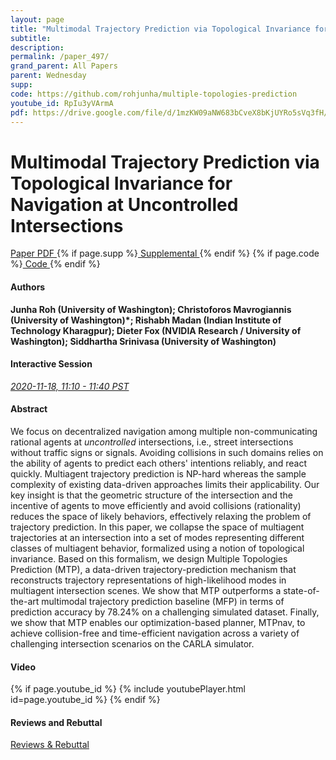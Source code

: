 ```yaml
---
layout: page
title: "Multimodal Trajectory Prediction via Topological Invariance for Navigation at Uncontrolled Intersections"
subtitle: 
description:
permalink: /paper_497/
grand_parent: All Papers
parent: Wednesday
supp: 
code: https://github.com/rohjunha/multiple-topologies-prediction
youtube_id: RpIu3yVArmA
pdf: https://drive.google.com/file/d/1mzKW09aNW683bCveX8bKjUYRo5sVq3fH/view
---
```


# Multimodal Trajectory Prediction via Topological Invariance for Navigation at Uncontrolled Intersections

<a href="https://drive.google.com/file/d/1mzKW09aNW683bCveX8bKjUYRo5sVq3fH/view" target="_blank" rel="noopener noreferrer" class="btn btn-blue"><i class="fa fa-file-text-o" aria-hidden="true"></i> Paper PDF </a> {% if page.supp %}<a href="" target="_blank" rel="noopener noreferrer" class="btn btn-green"><i class="fa fa-file-text-o" aria-hidden="true"></i> Supplemental </a>{% endif %} {% if page.code %}<a href="https://github.com/rohjunha/multiple-topologies-prediction" target="_blank" rel="noopener noreferrer" class="btn"><i class="fa fa-github" aria-hidden="true"></i> Code </a>{% endif %} 

#### Authors
**Junha Roh (University of Washington); Christoforos Mavrogiannis (University of Washington)*; Rishabh Madan (Indian Institute of Technology Kharagpur); Dieter Fox (NVIDIA Research / University of Washington); Siddhartha Srinivasa (University of Washington)**

#### Interactive Session
<a href="https://pheedloop.com/corl2020/virtual/?page=sessions&section=SESA1JM2DT75H969T" target="_blank" rel="noopener noreferrer"><em>2020-11-18, 11:10 - 11:40 PST </em></a>

#### Abstract
We focus on decentralized navigation among multiple non-communicating rational agents at <em>uncontrolled</em> intersections, i.e., street intersections without traffic signs or signals. Avoiding collisions in such domains relies on the ability of agents to predict each others' intentions reliably, and react quickly. Multiagent trajectory prediction is NP-hard whereas the sample complexity of existing data-driven approaches limits their applicability. Our key insight is that the geometric structure of the intersection and the incentive of agents to move efficiently and avoid collisions (rationality) reduces the space of likely behaviors, effectively relaxing the problem of trajectory prediction. In this paper, we collapse the space of multiagent trajectories at an intersection into a set of modes representing different classes of multiagent behavior, formalized using a notion of topological invariance. Based on this formalism, we design Multiple Topologies Prediction (MTP), a data-driven trajectory-prediction mechanism that reconstructs trajectory representations of high-likelihood modes in multiagent intersection scenes. We show that MTP outperforms a state-of-the-art multimodal trajectory prediction baseline (MFP) in terms of prediction accuracy by 78.24% on a challenging simulated dataset. Finally, we show that MTP enables our optimization-based planner, MTPnav, to achieve collision-free and time-efficient navigation across a variety of challenging intersection scenarios on the CARLA simulator.

#### Video
{% if page.youtube_id %}
{% include youtubePlayer.html id=page.youtube_id %}
{% endif %}

#### Reviews and Rebuttal
<a href="https://drive.google.com/file/d/1GFksoXIwEPvNqewZzEdi8-6ad6qpZUz1/view" target="_blank" rel="noopener noreferrer" class="btn btn-purple"><i class="fa fa-pencil-square-o" aria-hidden="true"></i> Reviews & Rebuttal </a>

